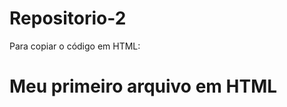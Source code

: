 # Repositorio-2

Para copiar o código em HTML:

<html>
  <h1>Meu primeiro arquivo em HTML</h11>
</html>
